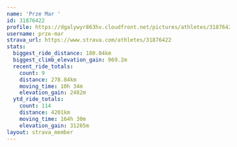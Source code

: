 ```yaml
---
name: 'Prze Mar '
id: 31876422
profile: https://dgalywyr863hv.cloudfront.net/pictures/athletes/31876422/22548952/4/large.jpg
username: prze-mar
strava_url: https://www.strava.com/athletes/31876422
stats:
  biggest_ride_distance: 180.04km
  biggest_climb_elevation_gain: 969.2m
  recent_ride_totals:
    count: 9
    distance: 278.84km
    moving_time: 10h 34m
    elevation_gain: 2482m
  ytd_ride_totals:
    count: 114
    distance: 4201km
    moving_time: 164h 30m
    elevation_gain: 31265m
layout: strava_member
--- 
```

